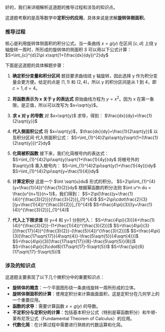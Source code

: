 好的，我们来详细解析这道题的推导过程和涉及的知识点。

这道题考察的是高等数学中**定积分的应用**，具体来说是求解**旋转体侧面积**。

### 推导过程

核心是利用旋转体侧面积的积分公式。当一条曲线 $x=g(y)$ 在区间 $[c, d]$ 上绕 y 轴旋转一周时，所形成的旋转体的侧面积 $S$ 可以用以下公式计算：
$S=\int_{c}^{d}2\pi x\sqrt{1+(\frac{dx}{dy})^2}dy$

下面是这道题的具体解题步骤：

1.  **确定积分变量和积分区间**
    题目要求曲线绕 y 轴旋转，因此选择 y 作为积分变量会更方便。给定的点是 $(1, 1)$ 和 $(2, 4)$，所以 y 的积分区间是从 1 到 4，即 $c=1, d=4$。

2.  **将函数表示为 x 关于 y 的表达式**
    原始曲线方程为 $y=x^2$。因为 x 在第一象限，是正值，所以可以改写为 $x=\sqrt{y}$。

3.  **求 x 对 y 的导数**
    对 $x=\sqrt{y}$ 求导，得到：
    $\frac{dx}{dy}=\frac{1}{2\sqrt{y}}$

4.  **代入侧面积公式**
    将 $x=\sqrt{y}$，$\frac{dx}{dy}=\frac{1}{2\sqrt{y}}$ 以及积分区间  代入侧面积公式：
    $S=\int_{1}^{4}2\pi\sqrt{y}\sqrt{1+(\frac{1}{2\sqrt{y}})^2}dy$

5.  **化简被积函数**
    接下来，我们化简根号内的表达式：
    $S=\int_{1}^{4}2\pi\sqrt{y}\sqrt{1+\frac{1}{4y}}dy$
    将根号外的 $\sqrt{y}$ 乘入根号内：
    $S=\int_{1}^{4}2\pi\sqrt{y(1+\frac{1}{4y})}dy$
    $S=\int_{1}^{4}2\pi\sqrt{y+\frac{1}{4}}dy$

6.  **计算定积分**
    这是一个 $\int \sqrt{u}du$ 形式的积分。
    $S=2\pi\int_{1}^{4}(y+\frac{1}{4})^{\frac{1}{2}}dy$
    根据幂函数的积分法则 $\int u^n du = \frac{u^{n+1}}{n+1}$，我们得到：
    $S=2\pi[\frac{(y+\frac{1}{4})^{\frac{3}{2}}}{\frac{3}{2}}]_{1}^{4}$
    $S=2\pi\cdot\frac{2}{3}[(y+\frac{1}{4})^{\frac{3}{2}}]_{1}^{4}$
    $S=\frac{4\pi}{3}[(y+\frac{1}{4})^{\frac{3}{2}}]_{1}^{4}$

7.  **代入上下限求值**
    将 y=4 和 y=1 分别代入：
    $S=\frac{4\pi}{3}[(4+\frac{1}{4})^{\frac{3}{2}}-(1+\frac{1}{4})^{\frac{3}{2}}]$
    $S=\frac{4\pi}{3}[(\frac{17}{4})^{\frac{3}{2}}-(\frac{5}{4})^{\frac{3}{2}}]$
    $S=\frac{4\pi}{3}[\frac{17\sqrt{17}}{4\sqrt{4}}-\frac{5\sqrt{5}}{4\sqrt{4}}]$
    $S=\frac{4\pi}{3}[\frac{17\sqrt{17}}{8}-\frac{5\sqrt{5}}{8}]$
    $S=\frac{4\pi}{3\cdot8}(17\sqrt{17}-5\sqrt{5})$
    $S=\frac{\pi}{6}(17\sqrt{17}-5\sqrt{5})$

### 涉及的知识点

这道题主要表现了以下几个微积分中的重要知识点：

*   **旋转体的概念**：一个平面图形绕一条直线旋转一周所形成的立体。
*   **旋转体侧面积的计算**：使用定积分来计算曲面面积，这是定积分在几何学上的一个重要应用。
*   **函数的求导**：需要计算函数 $x=g(y)$ 的导数。
*   **不定积分与定积分的计算**：包括基本积分公式（特别是幂函数积分）和牛顿-莱布尼茨公式（Fundamental Theorem of Calculus）的应用。
*   **代数化简**：在计算过程中需要进行熟练的代数运算和化简。